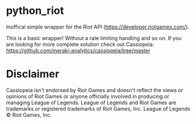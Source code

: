 # python_riot

Inoffical simple wrapper for the Riot API (https://developer.riotgames.com/).

This is a basic wrapper! Without a rate limiting handling and so on.
If you are looking for more complete solution check out Cassiopeia: https://github.com/meraki-analytics/cassiopeia/tree/master

# Disclaimer

Cassiopeia isn't endorsed by Riot Games and doesn't reflect the views or opinions of Riot Games or anyone officially involved in producing or managing League of Legends. League of Legends and Riot Games are trademarks or registered trademarks of Riot Games, Inc. League of Legends © Riot Games, Inc.
